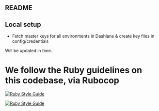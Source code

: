## README

## Local setup
- Fetch master keys for all environments in Dashlane & create key files in config/credentials

Will be updated in time.

# We follow the Ruby guidelines on this codebase, via Rubocop

[![Ruby Style Guide](https://img.shields.io/badge/code_style-rubocop-brightgreen.svg)](https://github.com/rubocop/rubocop)

[![Ruby Style Guide](https://img.shields.io/badge/code_style-community-brightgreen.svg)](https://rubystyle.guide)
